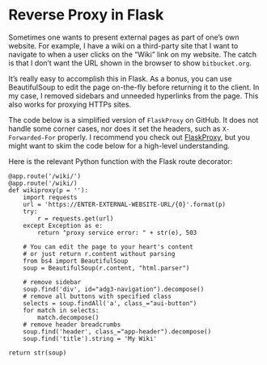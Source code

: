 # Reverse Proxy in Flask

Sometimes one wants to present external pages as part of one’s own website. 
For example, I have a wiki on a third-party site that I want to navigate to 
when a user clicks on the “Wiki” link on my website. The catch is that 
I don’t want the URL shown in the browser to show `bitbucket.org`. 

It’s really easy to accomplish this in Flask. As a bonus, you can use 
BeautifulSoup to edit the page on-the-fly before returning it to the client. 
In my case, I removed sidebars and unneeded hyperlinks from the page.
This also works for proxying HTTPs sites.

The code below is a simplified version of `FlaskProxy` on GitHub.
It does not handle some corner cases, nor does it set the headers,
such as `X-Forwarded-For` properly. I recommend you check out
[FlaskProxy](https://github.com/tushar-mohan/flaskproxy), 
but you might want to skim the code below for a high-level understanding.

Here is the relevant Python function with the Flask route decorator:

```
@app.route('/wiki/')
@app.route('/wiki/)
def wikiproxy(p = ''):
    import requests
    url = 'https://ENTER-EXTERNAL-WEBSITE-URL/{0}'.format(p)
    try:
        r = requests.get(url)
    except Exception as e:
        return "proxy service error: " + str(e), 503

    # You can edit the page to your heart's content
    # or just return r.content without parsing
    from bs4 import BeautifulSoup
    soup = BeautifulSoup(r.content, "html.parser")

    # remove sidebar
    soup.find('div', id="adg3-navigation").decompose()
    # remove all buttons with specified class
    selects = soup.findAll('a', class_="aui-button")
    for match in selects:
        match.decompose()
    # remove header breadcrumbs
    soup.find('header', class_="app-header").decompose()
    soup.find('title').string = 'My Wiki'

return str(soup)
```
